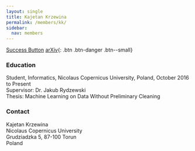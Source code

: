 ```yaml
---
layout: single
title: Kajetan Krzewina
permalink: /members/kk/
sidebar:
  nav: members
---
```


<a href="#" class="btn btn-success">Success Button</a>
[arXiv](https://arxiv.org/abs/1711.10604){: .btn .btn-danger .btn--small}

### Education

Student, Informatics, Nicolaus Copernicus University, Poland, October 2016 to Present  
Supervisor: Dr. Jakub Rydzewski  
Thesis: Machine Learning on Data Without Preliminary Cleaning  

### Contact

Kajetan Krzewina  
Nicolaus Copernicus University  
Grudziadzka 5, 87-100 Torun  
Poland  
